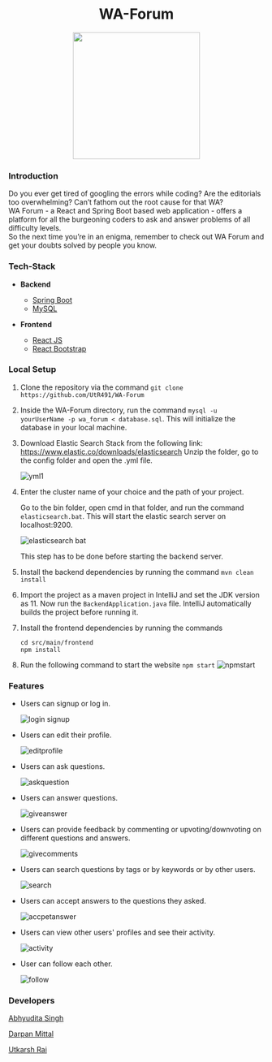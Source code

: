 <h1 align=center>WA-Forum</h1>
<p align = center><img src="https://user-images.githubusercontent.com/59697798/114752616-20fab300-9d74-11eb-96b5-9ed819e3e13c.png" width="250" align="centre"/></p>

### Introduction
Do you ever get tired of googling the errors while coding? Are the editorials too overwhelming?
Can’t fathom out the root cause for that WA?  
WA Forum - a React and Spring Boot based web application - offers a platform for all the burgeoning coders to ask and answer problems of all difficulty levels.  
So the next time you’re in an enigma, remember to check out WA Forum and get your doubts solved by people you know.
### Tech-Stack
-  **Backend**

    

    - [Spring Boot](https://spring.io/projects/spring-boot)
    - [MySQL](https://www.mysql.com/)

-  **Frontend**
    

    - [React JS](https://reactjs.org/)
    - [React Bootstrap](https://react-bootstrap.github.io/)

### Local Setup

   

1. Clone the repository via the command  ``git clone https://github.com/UtR491/WA-Forum``
2. Inside the WA-Forum directory, run the command `mysql -u yourUserName -p wa_forum < database.sql`. This will initialize the database in your local machine.
3. Download Elastic Search Stack from the following link: 
https://www.elastic.co/downloads/elasticsearch
Unzip the folder, go to the config folder and open the .yml file. 
    
    
    ![yml1](https://user-images.githubusercontent.com/59697798/114849853-cc9c1580-9dfd-11eb-9683-9f4ee41675c3.gif)

4. Enter the cluster name of your choice and the path of your project. 
        
   Go to the bin folder, open cmd in that folder, and run the command    
           `elasticsearch.bat`. This will start the elastic search server on localhost:9200. 
           
    ![elasticsearch bat](https://user-images.githubusercontent.com/59697798/114848994-f0ab2700-9dfc-11eb-831e-3bc351554850.gif)

           
        
        
   This step has to be done before starting the backend server.

5. Install the backend dependencies by running the command `mvn clean install`
6. Import the project as a maven project in IntelliJ and set the JDK version as 11. Now run the `BackendApplication.java` file. IntelliJ automatically builds the project before running it.
7. Install the frontend dependencies by running the commands

    ```
    cd src/main/frontend
    npm install
    ```
8. Run the following command to start the website `npm start`
    ![npmstart](https://user-images.githubusercontent.com/59697798/114817836-55a05600-9dd8-11eb-855a-a5d810dd5d68.gif)



### Features

- Users can signup or log in.

     ![login signup](https://user-images.githubusercontent.com/59697798/114818321-3bb34300-9dd9-11eb-8f41-7a532395db61.gif)
    
- Users can edit their profile.

     ![editprofile](https://user-images.githubusercontent.com/59697798/114825048-58ed0f00-9de3-11eb-8304-6626742d43e5.gif)
     
 - Users can ask questions.
 
     ![askquestion](https://user-images.githubusercontent.com/59697798/114825114-6efacf80-9de3-11eb-86b6-69bc6a562659.gif)
     
- Users can answer questions.

     ![giveanswer](https://user-images.githubusercontent.com/59697798/114825153-79b56480-9de3-11eb-9785-3f5c76b913a1.gif)
     
- Users can provide feedback by commenting or upvoting/downvoting on different questions and answers.

     ![givecomments](https://user-images.githubusercontent.com/59697798/114825185-846ff980-9de3-11eb-97c0-7883015cb4d4.gif)
     
- Users can search questions by tags or by keywords or by other users.

     ![search](https://user-images.githubusercontent.com/59697798/114827752-b5056280-9de6-11eb-9af6-4e1bc7f41d14.gif)

    
- Users can accept answers to the questions they asked. 
      
     ![accpetanswer](https://user-images.githubusercontent.com/59697798/114825491-ecbedb00-9de3-11eb-9544-89dcfb473294.gif)
     
- Users can view other users' profiles and see their activity.
     
     ![activity](https://user-images.githubusercontent.com/59697798/114828082-1c231700-9de7-11eb-9283-40468845965d.gif)

       
- User can follow each other.
      
     ![follow](https://user-images.githubusercontent.com/59697798/114827928-e5e59780-9de6-11eb-83f4-9bfe0758234b.gif)


### Developers
[Abhyudita Singh](https://github.com/singhabhyudita) 

[Darpan Mittal](https://github.com/darpan1107)

[Utkarsh Rai](https://github.com/UtR491) 
